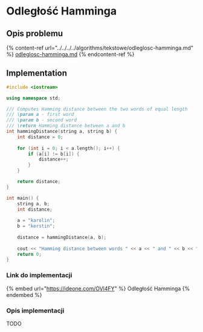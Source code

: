 # Odległość Hamminga

## Opis problemu

{% content-ref url="../../../../algorithms/tekstowe/odleglosc-hamminga.md" %}
[odleglosc-hamminga.md](../../../../algorithms/tekstowe/odleglosc-hamminga.md)
{% endcontent-ref %}

## Implementation

```cpp
#include <iostream>

using namespace std;

/// Computes Hamming distance between the two words of equal length
/// \param a - first word
/// \param b - second word
/// \return Hamming distance between a and b
int hammingDistance(string a, string b) {
    int distance = 0;
    
    for (int i = 0; i < a.length(); i++) {
        if (a[i] != b[i]) {
            distance++;
        }
    }

    return distance;
}

int main() {
    string a, b;
    int distance;
    
    a = "karolin";
    b = "kerstin";
    
    distance = hammingDistance(a, b);
    
    cout << "Hamming distance between words " << a << " and " << b << " is " << distance << endl;
    return 0;
}
```

### Link do implementacji

{% embed url="https://ideone.com/OVl4FY" %}
Odległość Hamminga
{% endembed %}

### Opis implementacji

TODO
